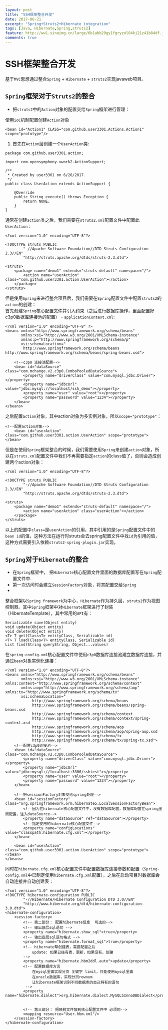 ```yaml
---
layout: post
title: "SSH框架整合开发"
date: 2017-06-21
excerpt: "Spring+Struts2+Hibernate integration"
tags: [Java, Hibernate,Spring,struts2]
feature: http://ww1.sinaimg.cn/large/6b1abb29gy1fgryzol04kj21z41b84df.jpg
comments: true
---
```


# SSH框架整合开发
基于`MVC`思想通过整合`Spring` + `Hibernate` + `struts2`实现javaweb项目。</br>

## `Spring`框架对于`Struts2`的整合
* 把`struts2`中的`Action`对象的配置交给`Spring`框架进行管理：</br>

使用`ioC`机制配置创建`Action`对象

```
<bean id="Action1" CLASS="com.github.user3301.Actions.Action1" scope="prototype"/>
```

1. 首先在`Action`层创建一个`UserAction`类:

```
package com.github.user3301.action;

import com.opensymphony.xwork2.ActionSupport;

/**
 * Created by user3301 on 6/26/2017.
 */
public class UserAction extends ActionSupport {

    @Override
    public String execute() throws Exception {
        return NONE;
    }
}
```

通常在创建`action`类之后，我们需要在`struts2.xml`配置文件中配置此`UserAction`：

```
<?xml version="1.0" encoding="UTF-8"?>

<!DOCTYPE struts PUBLIC
        "-//Apache Software Foundation//DTD Struts Configuration 2.3//EN"
        "http://struts.apache.org/dtds/struts-2.3.dtd">

<struts>
    <package name="demo1" extends="struts-default" namespace="/">
        <action name="userAction" class="com.github.user3301.action.UserAction"></action>
    </package>
</struts>
```

但是使用`Spring`来进行整合项目后，我们需要在`Spring`配置文件中配置`struts2`的`action`的创建：</br>
首先创建`Spring`核心配置文件并引入约束（之后进行数据库操作，里面配置好c3p0数据库连接池的配置） - `applicationContext.xml`:

```
<?xml version="1.0" encoding="UTF-8" ?>
<beans xmlns="http://www.springframework.org/schema/beans"
       xmlns:xsi="http://www.w3.org/2001/XMLSchema-instance"
       xmlns:p="http://www.springframework.org/schema/p"
       xsi:schemaLocation="
        http://www.springframework.org/schema/beans http://www.springframework.org/schema/beans/spring-beans.xsd">

    <!--c3p0 连接池配置-->
    <bean id="dataSource" class="com.mchange.v2.c3p0.ComboPooledDataSource">
        <property name="driverClass" value="com.mysql.jdbc.Driver"></property>
        <property name="jdbcUrl" value="jdbc:mysql://localhost/ssh_demo"></property>
        <property name="user" value="root"></property>
        <property name="password" value="1234"></property>
    </bean>
</beans>
```

之后配置`action`对象，其中action对象为多实例对象，所以`scope="prototype"`：

```
<!--配置action对象-->
    <bean id="userAction" class="com.github.user3301.action.UserAction" scope="prototype"></bean>
```

但是在使用`Spring`框架整合的时候，我们需要使用`Spring`来创建`action`对象，所以在`struts.xml`配置文件中我们不再需要指定`action`的class值了，否则会造成创建两个action对象：

```
<?xml version="1.0" encoding="UTF-8"?>

<!DOCTYPE struts PUBLIC
        "-//Apache Software Foundation//DTD Struts Configuration 2.3//EN"
        "http://struts.apache.org/dtds/struts-2.3.dtd">

<struts>
    <package name="demo1" extends="struts-default" namespace="/">
        <action name="userAction" class="userAction"></action>
    </package>
</struts>
```

以上的配置中`class=`是`userAction`的引用，其中引用的是`Spring`配置文件中的`bean id`的值，这种方法在运行时struts会去spring配置文件中找`id`为引用的值，这种方式需要引入依赖`struts2-spring-plugin.jar`实现。

## `Spring`对于`Hibernate`的整合
* 在`Spring`框架中， 把`Hibernate`核心配置文件里面的数据库配置写在`Spring`配置文件中.
* 第一次访问时会建立`SessionFactory`对象，将其配置交给`Spring`
*
整合框架以`Spring framework`为中心，`Hibernate`作为持久层，`struts2`作为视图控制器。其中`Spring`框架中对`Hibernate`框架进行了封装（HibernateTemplate），其中常用的`API`有：

```
Serializable save(Object entity)
void update(Object entity)
void delete(Object entity)
<T> T get(Class<T> entityClass, Serializable id)
<T> T load(Class<T> entityClass, Serializable id)
List find(String queryString, Object...values)
```

在`spring-config.xml`核心配置文件中使用`c3p0`数据库连接池建立数据库连接，并通过`bean`对象实例化连接：

```
<?xml version="1.0" encoding="UTF-8"?>
<beans xmlns="http://www.springframework.org/schema/beans"
       xmlns:xsi="http://www.w3.org/2001/XMLSchema-instance" xmlns:context="http://www.springframework.org/schema/context"
       xmlns:aop="http://www.springframework.org/schema/aop" xmlns:tx="http://www.springframework.org/schema/tx"
       xsi:schemaLocation="
            http://www.springframework.org/schema/beans
            http://www.springframework.org/schema/beans/spring-beans.xsd
            http://www.springframework.org/schema/context
            http://www.springframework.org/schema/context/spring-context.xsd
            http://www.springframework.org/schema/aop
            http://www.springframework.org/schema/aop/spring-aop.xsd
            http://www.springframework.org/schema/tx
            http://www.springframework.org/schema/tx/spring-tx.xsd">
    <!--配置c3p0连接池-->
    <bean id="dataSource" class="com.mchange.v2.c3p0.ComboPooledDataSource">
        <property name="driverClass" value="com.mysql.jdbc.Driver"></property>
        <property name="jdbcUrl" value="jdbc:mysql://localhost:3306/sshtest"></property>
        <property name="user" value="root"></property>
        <property name="password" value="1234"></property>
    </bean>

    <!--把sessionFactory对象交给spring处理-->
    <bean id="sessionFactory" class="org.springframework.orm.hibernate5.LocalSessionFactoryBean">
        <!--因为在hibernate核心配置文件中，没有数据库配置，数据库配置在spring里面配置，注入dataSource-->
        <property name="dataSource" ref="dataSource"></property>
        <!--指定使用的hibernate核心配置文件-->
        <property name="configLocations" value="classpath:hibernate.cfg.xml"></property>
    </bean>

    <bean id="userAction" class="com.github.user3301.action.UserAction" scope="prototype"></bean>
</beans>
```

同时在`hibernate.cfg.xml`核心配置文件中配置数据库连接参数和配置（`Spring-config.xml`中已制定使用`hibernate.cfg.xml`配置），之后在启动项目时数据库会自动连接并自动创建表：

```
<?xml version="1.0" encoding="UTF-8"?>
<!DOCTYPE hibernate-configuration PUBLIC
        "-//Hibernate/Hibernate Configuration DTD 3.0//EN"
        "http://www.hibernate.org/dtd/hibernate-configuration-3.0.dtd">
<hibernate-configuration>
    <session-factory>
        <!-- 第二部分： 配置hibernate信息  可选的-->
        <!-- 输出底层sql语句 -->
        <property name="hibernate.show_sql">true</property>
        <!-- 输出底层sql语句格式 -->
        <property name="hibernate.format_sql">true</property>
        <!-- hibernate帮创建表，需要配置之后
            update: 如果已经有表，更新，如果没有，创建
        -->
        <property name="hibernate.hbm2ddl.auto">update</property>
        <!-- 配置数据库方言
            在mysql里面实现分页 关键字 limit，只能使用mysql里面
            在oracle数据库，实现分页rownum
            让hibernate框架识别不同数据库的自己特有的语句
         -->
        <property name="hibernate.dialect">org.hibernate.dialect.MySQL5InnoDBDialect</property>


        <!-- 第三部分： 把映射文件放到核心配置文件中 必须的-->
        <mapping resource="User.hbm.xml"/>
    </session-factory>
</hibernate-configuration>
```
